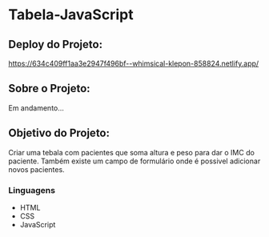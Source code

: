 # Tabela-JavaScript

## Deploy do Projeto:
https://634c409ff1aa3e2947f496bf--whimsical-klepon-858824.netlify.app/

## Sobre o Projeto:
Em andamento...

## Objetivo do Projeto:

Criar uma tebala com pacientes que soma altura e peso para dar o IMC do paciente. Também existe um campo de formulário onde é possivel adicionar novos pacientes.

### Linguagens

* HTML
* CSS
* JavaScript

